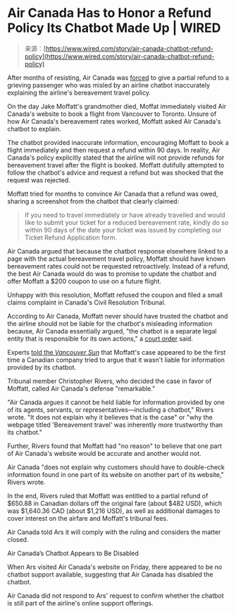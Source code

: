 <!--yml
category: 未分类
date: 2024-05-27 15:03:26
-->

# Air Canada Has to Honor a Refund Policy Its Chatbot Made Up | WIRED

> 来源：[https://www.wired.com/story/air-canada-chatbot-refund-policy](https://www.wired.com/story/air-canada-chatbot-refund-policy)

After months of resisting, Air Canada was [forced](https://www.canlii.org/en/bc/bccrt/doc/2024/2024bccrt149/2024bccrt149.html) to give a partial refund to a grieving passenger who was misled by an airline chatbot inaccurately explaining the airline's bereavement travel policy.

On the day Jake Moffatt's grandmother died, Moffat immediately visited Air Canada's website to book a flight from Vancouver to Toronto. Unsure of how Air Canada's bereavement rates worked, Moffatt asked Air Canada's chatbot to explain.

The chatbot provided inaccurate information, encouraging Moffatt to book a flight immediately and then request a refund within 90 days. In reality, Air Canada's policy explicitly stated that the airline will not provide refunds for bereavement travel after the flight is booked. Moffatt dutifully attempted to follow the chatbot's advice and request a refund but was shocked that the request was rejected.

Moffatt tried for months to convince Air Canada that a refund was owed, sharing a screenshot from the chatbot that clearly claimed:

> If you need to travel immediately or have already travelled and would like to submit your ticket for a reduced bereavement rate, kindly do so within 90 days of the date your ticket was issued by completing our Ticket Refund Application form.

Air Canada argued that because the chatbot response elsewhere linked to a page with the actual bereavement travel policy, Moffatt should have known bereavement rates could not be requested retroactively. Instead of a refund, the best Air Canada would do was to promise to update the chatbot and offer Moffatt a $200 coupon to use on a future flight.

Unhappy with this resolution, Moffatt refused the coupon and filed a small claims complaint in Canada's Civil Resolution Tribunal.

According to Air Canada, Moffatt never should have trusted the chatbot and the airline should not be liable for the chatbot's misleading information because, Air Canada essentially argued, "the chatbot is a separate legal entity that is responsible for its own actions," a [court order](https://www.canlii.org/en/bc/bccrt/doc/2024/2024bccrt149/2024bccrt149.html) said.

Experts [told the *Vancouver Sun*](https://vancouversun.com/news/local-news/air-canada-told-it-is-responsible-for-errors-by-its-website-chatbot) that Moffatt's case appeared to be the first time a Canadian company tried to argue that it wasn't liable for information provided by its chatbot.

Tribunal member Christopher Rivers, who decided the case in favor of Moffatt, called Air Canada's defense "remarkable."

"Air Canada argues it cannot be held liable for information provided by one of its agents, servants, or representatives—including a chatbot," Rivers wrote. "It does not explain why it believes that is the case" or "why the webpage titled 'Bereavement travel' was inherently more trustworthy than its chatbot."

Further, Rivers found that Moffatt had "no reason" to believe that one part of Air Canada's website would be accurate and another would not.

Air Canada "does not explain why customers should have to double-check information found in one part of its website on another part of its website," Rivers wrote.

In the end, Rivers ruled that Moffatt was entitled to a partial refund of $650.88 in Canadian dollars off the original fare (about $482 USD), which was $1,640.36 CAD (about $1,216 USD), as well as additional damages to cover interest on the airfare and Moffatt's tribunal fees.

Air Canada told Ars it will comply with the ruling and considers the matter closed.

Air Canada’s Chatbot Appears to Be Disabled

When Ars visited Air Canada's website on Friday, there appeared to be no chatbot support available, suggesting that Air Canada has disabled the chatbot.

Air Canada did not respond to Ars' request to confirm whether the chatbot is still part of the airline's online support offerings.
